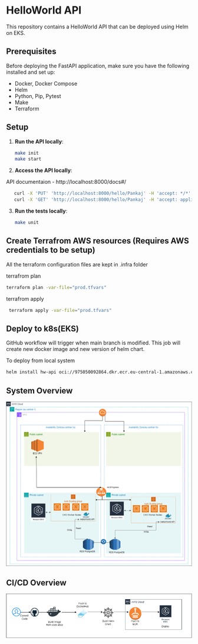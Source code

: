 # HelloWorld API

This repository contains a HelloWorld API that can be deployed using Helm on EKS.

## Prerequisites

Before deploying the FastAPI application, make sure you have the following installed and set up:

- Docker, Docker Compose
- Helm
- Python, Pip, Pytest
- Make
- Terraform

## Setup

1. **Run the API locally**:
   ```bash
   make init
   make start
   ```

2. **Access the API locally**:

API documentaion - http://localhost:8000/docs#/

   ```bash
      curl -X 'PUT' 'http://localhost:8000/hello/Pankaj' -H 'accept: */*' -H 'Content-Type: application/json' -d '{"date_of_birth": "2024-06-27"}'
      curl -X 'GET' 'http://localhost:8000/hello/Pankaj' -H 'accept: application/json'
   ```

3. **Run the tests locally**:

   ```bash
   make unit
   ```

## Create Terrafrom AWS resources (Requires AWS credentials to be setup)
All the terraform configuration files are kept in .infra folder

terrafrom plan

   ```bash
   terraform plan -var-file="prod.tfvars"
   ```

terrafrom apply

   ```bash
    terraform apply -var-file="prod.tfvars"
   ```

## Deploy to k8s(EKS)
GitHub workflow will trigger when main branch is modified. This job will create new docker image and new version of helm chart.

To deploy from local system

   ```bash
   helm install hw-api oci://975050092864.dkr.ecr.eu-central-1.amazonaws.com/hw-api --version 7 -n hw-api
   ```

## System Overview

![System Overview](./docs/System_Diagram.drawio.png)

## CI/CD Overview

![CI/CD Overview](./docs/CI_CD.drawio.png)